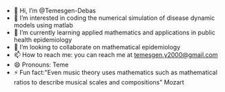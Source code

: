 - 👋 Hi, I’m @Temesgen-Debas
- 👀 I’m interested in coding the numerical simulation of disease dynamic models using matlab
- 🌱 I’m currently learning applied mathematics and applications in public health epidemiology
- 💞️ I’m looking to collaborate on mathematical epidemiology
- 📫 How to reach me: you can reach me at temesgen.y2000@gmail.com
- 😄 Pronouns: Teme
- ⚡ Fun fact:"Even music theory uses mathematics such as mathematical ratios to describe musical scales and compositions" Mozart

<!---
Temesgen-Debas/Temesgen-Debas is a ✨ special ✨ repository because its `README.md` (this file) appears on your GitHub profile.
You can click the Preview link to take a look at your changes.
--->

